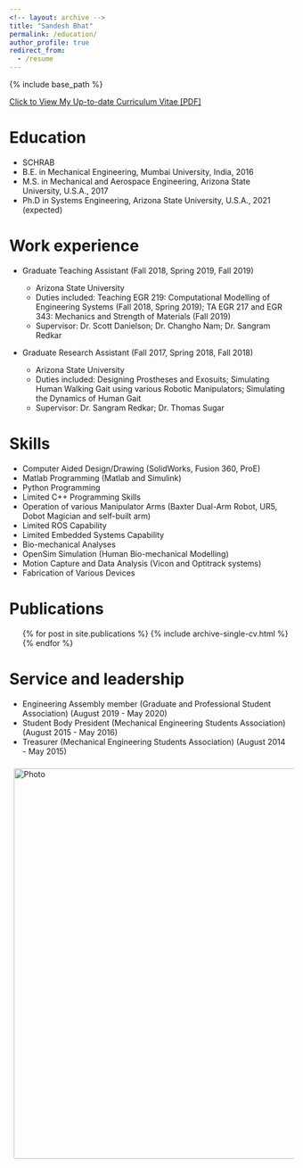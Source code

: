 ```yaml
---
<!-- layout: archive -->
title: "Sandesh Bhat"
permalink: /education/
author_profile: true
redirect_from:
  - /resume
---
```


{% include base_path %}

[Click to View My Up-to-date Curriculum Vitae [PDF]](https://mrsandeshbhat.github.io/files/CV.pdf)


Education
======
* SCHRAB
* B.E. in Mechanical Engineering, Mumbai University, India, 2016
* M.S. in Mechanical and Aerospace Engineering, Arizona State University, U.S.A., 2017
* Ph.D in Systems Engineering, Arizona State University, U.S.A., 2021 (expected)

Work experience
======
* Graduate Teaching Assistant (Fall 2018, Spring 2019, Fall 2019)
  * Arizona State University
  * Duties included: Teaching EGR 219: Computational Modelling of Engineering Systems (Fall 2018, Spring 2019); TA EGR 217 and EGR 343: Mechanics and Strength of Materials (Fall 2019)
  * Supervisor: Dr. Scott Danielson; Dr. Changho Nam; Dr. Sangram Redkar

* Graduate Research Assistant (Fall 2017, Spring 2018, Fall 2018)
  * Arizona State University
  * Duties included: Designing Prostheses and Exosuits; Simulating Human Walking Gait using various Robotic Manipulators; Simulating the Dynamics of Human Gait
  * Supervisor: Dr. Sangram Redkar; Dr. Thomas Sugar
  
Skills
======
* Computer Aided Design/Drawing (SolidWorks, Fusion 360, ProE)
* Matlab Programming (Matlab and Simulink)
* Python Programming
* Limited C++ Programming Skills
* Operation of various Manipulator Arms (Baxter Dual-Arm Robot, UR5, Dobot Magician and self-built arm)
* Limited ROS Capability
* Limited Embedded Systems Capability 
* Bio-mechanical Analyses
* OpenSim Simulation (Human Bio-mechanical Modelling)
* Motion Capture and Data Analysis (Vicon and Optitrack systems)
* Fabrication of Various Devices

Publications
======
  <ul>{% for post in site.publications %}
    {% include archive-single-cv.html %}
  {% endfor %}</ul>
 
Service and leadership
======
* Engineering Assembly member (Graduate and Professional Student Association) (August 2019 - May 2020)
* Student Body President (Mechanical Engineering Students Association) (August 2015 - May 2016)
* Treasurer (Mechanical Engineering Students Association) (August 2014 - May 2015)

<img align="middle" src="https://antoninschrab.github.io/antonins.github.io/files/nettest.jpeg?raw=true" alt="Photo" style="width: 700px; border-radius: 10px; padding: 8px 8px 8px 8px"/> 
